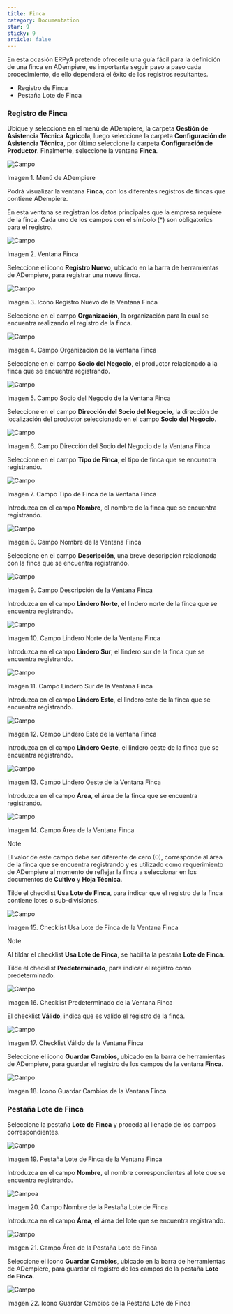 ```yaml
---
title: Finca
category: Documentation
star: 9
sticky: 9
article: false
---
```


En esta ocasión ERPyA pretende ofrecerle una guía fácil para la definición de una finca en ADempiere, es importante seguir paso a paso cada procedimiento, de ello dependerá el éxito de los registros resultantes.

- Registro de Finca
- Pestaña Lote de Finca

### Registro de Finca

Ubique y seleccione en el menú de ADempiere, la carpeta **Gestión de Asistencia Técnica Agricola**, luego seleccione la carpeta **Configuración de Asistencia Técnica**, por último seleccione la carpeta **Configuración de Productor**. Finalmente, seleccione la ventana **Finca**.

![Campo](/assets/img/docs/assistance-management/gea-assistance-image1.png)

Imagen 1. Menú de ADempiere

Podrá visualizar la ventana **Finca**, con los diferentes registros de fincas que contiene ADempiere.

En esta ventana se registran los datos principales que la empresa requiere de la finca. Cada uno de los campos con el símbolo (*) son obligatorios para el registro.

![Campo](/assets/img/docs/assistance-management/gea-assistance-image2.png)

Imagen 2. Ventana Finca

Seleccione el icono **Registro Nuevo**, ubicado en la barra de herramientas de ADempiere, para registrar una nueva finca.

![Campo](/assets/img/docs/assistance-management/gea-assistance-image3.png)

Imagen 3. Icono Registro Nuevo de la Ventana Finca

Seleccione en el campo **Organización**, la organización para la cual se encuentra realizando el registro de la finca.

![Campo](/assets/img/docs/assistance-management/gea-assistance-image4.png)

Imagen 4. Campo Organización de la Ventana Finca

Seleccione en el campo **Socio del Negocio**, el productor relacionado a la finca que se encuentra registrando.

![Campo](/assets/img/docs/assistance-management/gea-assistance-image5.png)

Imagen 5. Campo Socio del Negocio de la Ventana Finca

Seleccione en el campo **Dirección del Socio del Negocio**, la dirección de localización del productor seleccionado en el campo **Socio del Negocio**.

![Campo](/assets/img/docs/assistance-management/gea-assistance-image6.png)

Imagen 6. Campo Dirección del Socio del Negocio de la Ventana Finca

Seleccione en el campo **Tipo de Finca**, el tipo de finca que se encuentra registrando.

![Campo](/assets/img/docs/assistance-management/gea-assistance-image7.png)

Imagen 7. Campo Tipo de Finca de la Ventana Finca

Introduzca en el campo **Nombre**, el nombre de la finca que se encuentra registrando.

![Campo](/assets/img/docs/assistance-management/gea-assistance-image8.png)

Imagen 8. Campo Nombre de la Ventana Finca

Seleccione en el campo **Descripción**, una breve descripción relacionada con la finca que se encuentra registrando.

![Campo](/assets/img/docs/assistance-management/gea-assistance-image9.png)

Imagen 9. Campo Descripción de la Ventana Finca

Introduzca en el campo **Lindero Norte**, el lindero norte de la finca que se encuentra registrando.

![Campo](/assets/img/docs/assistance-management/gea-assistance-image10.png)

Imagen 10. Campo Lindero Norte de la Ventana Finca

Introduzca en el campo **Lindero Sur**, el lindero sur de la finca que se encuentra registrando.

![Campo](/assets/img/docs/assistance-management/gea-assistance-image11.png)

Imagen 11. Campo Lindero Sur de la Ventana Finca

Introduzca en el campo **Lindero Este**, el lindero este de la finca que se encuentra registrando.

![Campo](/assets/img/docs/assistance-management/gea-assistance-image12.png)

Imagen 12. Campo Lindero Este de la Ventana Finca

Introduzca en el campo **Lindero Oeste**, el lindero oeste de la finca que se encuentra registrando.

![Campo](/assets/img/docs/assistance-management/gea-assistance-image13.png)

Imagen 13. Campo Lindero Oeste de la Ventana Finca

Introduzca en el campo **Área**, el área de la finca que se encuentra registrando.

![Campo](/assets/img/docs/assistance-management/gea-assistance-image14.png)

Imagen 14. Campo Área de la Ventana Finca

Note

El valor de este campo debe ser diferente de cero (0), corresponde al área de la finca que se encuentra registrando y es utilizado como requerimiento de ADempiere al momento de reflejar la finca a seleccionar en los documentos de **Cultivo** y **Hoja Técnica**.

Tilde el checklist **Usa Lote de Finca**, para indicar que el registro de la finca contiene lotes o sub-divisiones.

![Campo](/assets/img/docs/assistance-management/gea-assistance-image15.png)

Imagen 15. Checklist Usa Lote de Finca de la Ventana Finca

Note

Al tildar el checklist **Usa Lote de Finca**, se habilita la pestaña **Lote de Finca**.

Tilde el checklist **Predeterminado**, para indicar el registro como predeterminado.

![Campo](/assets/img/docs/assistance-management/gea-assistance-image16.png)

Imagen 16. Checklist Predeterminado de la Ventana Finca

El checklist **Válido**, indica que es valido el registro de la finca.

![Campo](/assets/img/docs/assistance-management/gea-assistance-image17.png)

Imagen 17. Checklist Válido de la Ventana Finca

Seleccione el icono **Guardar Cambios**, ubicado en la barra de herramientas de ADempiere, para guardar el registro de los campos de la ventana **Finca**.

![Campo](/assets/img/docs/assistance-management/gea-assistance-image18.png)

Imagen 18. Icono Guardar Cambios de la Ventana Finca

### Pestaña Lote de Finca

Seleccione la pestaña **Lote de Finca** y proceda al llenado de los campos correspondientes.

![Campo](/assets/img/docs/assistance-management/gea-assistance-image19.png)

Imagen 19. Pestaña Lote de Finca de la Ventana Finca

Introduzca en el campo **Nombre**, el nombre correspondientes al lote que se encuentra registrando.

![Campo](/assets/img/docs/assistance-management/gea-assistance-image20.png)a

Imagen 20. Campo Nombre de la Pestaña Lote de Finca

Introduzca en el campo **Área**, el área del lote que se encuentra registrando.

![Campo](/assets/img/docs/assistance-management/gea-assistance-image21.png)

Imagen 21. Campo Área de la Pestaña Lote de Finca

Seleccione el icono **Guardar Cambios**, ubicado en la barra de herramientas de ADempiere, para guardar el registro de los campos de la pestaña **Lote de Finca**.

![Campo](/assets/img/docs/assistance-management/gea-assistance-image22.png)

Imagen 22. Icono Guardar Cambios de la Pestaña Lote de Finca